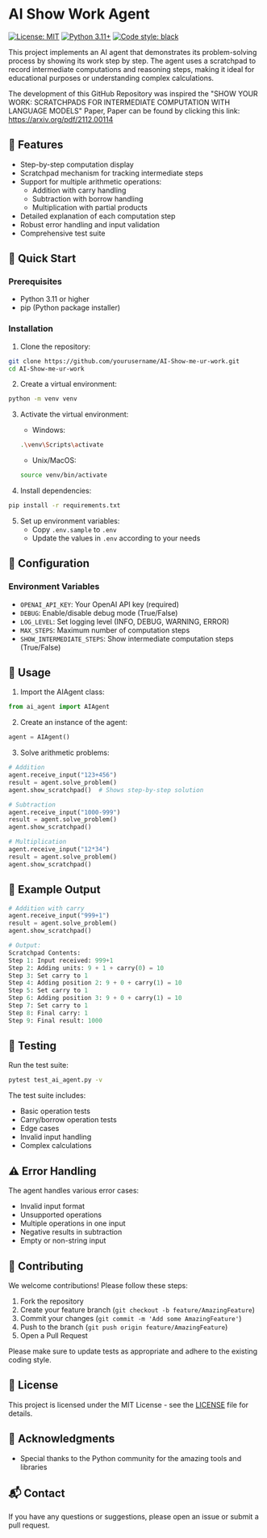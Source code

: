 # AI Show Work Agent

[![License: MIT](https://img.shields.io/badge/License-MIT-yellow.svg)](https://opensource.org/licenses/MIT)
[![Python 3.11+](https://img.shields.io/badge/python-3.11+-blue.svg)](https://www.python.org/downloads/)
[![Code style: black](https://img.shields.io/badge/code%20style-black-000000.svg)](https://github.com/psf/black)

This project implements an AI agent that demonstrates its problem-solving process by showing its work step by step. The agent uses a scratchpad to record intermediate computations and reasoning steps, making it ideal for educational purposes or understanding complex calculations.

The development of this GitHub Repository was inspired the "SHOW YOUR WORK: SCRATCHPADS FOR INTERMEDIATE COMPUTATION WITH LANGUAGE MODELS" Paper, Paper can be found by clicking this link: https://arxiv.org/pdf/2112.00114

## 🌟 Features

- Step-by-step computation display
- Scratchpad mechanism for tracking intermediate steps
- Support for multiple arithmetic operations:
  - Addition with carry handling
  - Subtraction with borrow handling
  - Multiplication with partial products
- Detailed explanation of each computation step
- Robust error handling and input validation
- Comprehensive test suite

## 🚀 Quick Start

### Prerequisites

- Python 3.11 or higher
- pip (Python package installer)

### Installation

1. Clone the repository:
```bash
git clone https://github.com/yourusername/AI-Show-me-ur-work.git
cd AI-Show-me-ur-work
```

2. Create a virtual environment:
```bash
python -m venv venv
```

3. Activate the virtual environment:
   - Windows:
   ```bash
   .\venv\Scripts\activate
   ```
   - Unix/MacOS:
   ```bash
   source venv/bin/activate
   ```

4. Install dependencies:
```bash
pip install -r requirements.txt
```

5. Set up environment variables:
   - Copy `.env.sample` to `.env`
   - Update the values in `.env` according to your needs

## 🔧 Configuration

### Environment Variables

- `OPENAI_API_KEY`: Your OpenAI API key (required)
- `DEBUG`: Enable/disable debug mode (True/False)
- `LOG_LEVEL`: Set logging level (INFO, DEBUG, WARNING, ERROR)
- `MAX_STEPS`: Maximum number of computation steps
- `SHOW_INTERMEDIATE_STEPS`: Show intermediate computation steps (True/False)

## 📖 Usage

1. Import the AIAgent class:
```python
from ai_agent import AIAgent
```

2. Create an instance of the agent:
```python
agent = AIAgent()
```

3. Solve arithmetic problems:
```python
# Addition
agent.receive_input("123+456")
result = agent.solve_problem()
agent.show_scratchpad()  # Shows step-by-step solution

# Subtraction
agent.receive_input("1000-999")
result = agent.solve_problem()
agent.show_scratchpad()

# Multiplication
agent.receive_input("12*34")
result = agent.solve_problem()
agent.show_scratchpad()
```

## 📝 Example Output

```python
# Addition with carry
agent.receive_input("999+1")
result = agent.solve_problem()
agent.show_scratchpad()

# Output:
Scratchpad Contents:
Step 1: Input received: 999+1
Step 2: Adding units: 9 + 1 + carry(0) = 10
Step 3: Set carry to 1
Step 4: Adding position 2: 9 + 0 + carry(1) = 10
Step 5: Set carry to 1
Step 6: Adding position 3: 9 + 0 + carry(1) = 10
Step 7: Set carry to 1
Step 8: Final carry: 1
Step 9: Final result: 1000
```

## 🧪 Testing

Run the test suite:
```bash
pytest test_ai_agent.py -v
```

The test suite includes:
- Basic operation tests
- Carry/borrow operation tests
- Edge cases
- Invalid input handling
- Complex calculations

## ⚠️ Error Handling

The agent handles various error cases:
- Invalid input format
- Unsupported operations
- Multiple operations in one input
- Negative results in subtraction
- Empty or non-string input

## 🤝 Contributing

We welcome contributions! Please follow these steps:

1. Fork the repository
2. Create your feature branch (`git checkout -b feature/AmazingFeature`)
3. Commit your changes (`git commit -m 'Add some AmazingFeature'`)
4. Push to the branch (`git push origin feature/AmazingFeature`)
5. Open a Pull Request

Please make sure to update tests as appropriate and adhere to the existing coding style.

## 📄 License

This project is licensed under the MIT License - see the [LICENSE](LICENSE) file for details.

## 🙏 Acknowledgments

- Special thanks to the Python community for the amazing tools and libraries

## 📬 Contact

If you have any questions or suggestions, please open an issue or submit a pull request.
